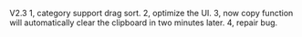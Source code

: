 V2.3
1, category support drag sort.
2, optimize the UI.
3, now copy function will automatically clear the clipboard in two minutes later.
4, repair bug.